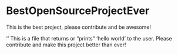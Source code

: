 # BestOpenSourceProjectEver
This is the best project, please contribute and be awesome!


‘’ This is a file that returns or “prints” ‘hello world’ to the user. Please contribute and make this project better than ever!